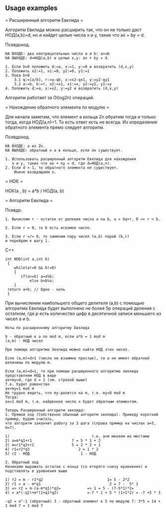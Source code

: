Usage examples
--------------

= Расширенный алгоритм Евклида =

Алгоритм Евклида можно расширить так, что он не только даст НОД(a,b)=d, но и найдет целые числа x и y,
такие что ax + by = d.

Псевдокод.
```
НА ВХОДЕ: два неотрицательных числа a и b: a>=b
НА ВЫХОДЕ: d=НОД(a,b) и целые x,y: ax + by = d.

1. Если b=0 положить d:=a, x:=1, y:=0 и возвратить (d,x,y)
2. Положить x2:=1, x1:=0, y2:=0, y1:=1
3. Пока b>0
    3.1 q:=[a/b], r:=a-qb, x:=x2-qx1, y:=y2-qy1
    3.2 a:=b, b:=r, x2:=x1, x1:=x, y2:=y1, y1:=y
4. Положить d:=a, x:=x2, y:=y2 и возвратить (d,x,y)
```
Алгоритм работает за O(log2n) операций.

= Нахождение обратного элемента по модулю =

Для начала заметим, что элемент a кольца Zn обратим тогда и только тогда, когда НОД(a,n)=1.
То есть ответ есть не всегда. Из определения обратного элемента прямо следует алгоритм.

Псевдокод.
```
НА ВХОДЕ: а из Zn.
НА ВЫХОДЕ: обратный к а в кольце, если он существует.

1. Использовать расширенный алгоритм Евклида для нахождения
   x и y, таких что ax + ny = d, где d=НОД(a,n).
2. Если d > 1, то обратного элемента не существует.
    Иначе возвращаем x.
```

= НОК =

НОК(a , b) = a*b / НОД(a, b)

= Алгоритм Евклида =

Псевдо.
```
1. Вычислим r - остаток от деления числа a на b, a = bq+r, 0 <= r < b.

2. Если r = 0, то b есть искомое число.

3. Если r =/= 0, то заменим пару чисел (a,b) парой (b,r)
и перейдем к шагу 1.
```

C++
```
int NOD(int a,int b)
 {
    while(a!=0 && b!=0)
    {
       if(a>=b) a=a%b;
           else b=b%a;
    }
 return a+b; // Одно - ноль
 }
``` 

При вычислении наибольшего общего делителя (a,b) с помощью алгоритма Евклида
будет выполнено не более 5p операций деления с остатком, где p есть количество цифр
в десятичной записи меньшего из чисел a и b. 

```
Ноты по расширенному алгоритму Евклида

b - обратный к a по mod m, если a*b = 1 mod m
(a,m) - НОД чисел

При помощи алгоритма Эвклида можно найти НОД этих чисел.

Если (a,m)=d>1 (числа не взаимно простые), то a не имеет обратной величины по модулю m.

Если (a,m)=d=1, то при помоши расширенного алгоритма эвклида представляем НОД в виде
ax+my=d, где d = 1 (см. строкой выше)
Т.е. будет равенство
ax+my=1 mod m
Не трудно видеть, что my-делится на m, т.е. my=0 mod m
Тогда:
ax=1 mod m, т.е. найденное число x будет обратным элементом.

Теперь Расширенный алгоритм эвклида:
1. Прямой ход (Собственно обычный алгоритм эвклида). Приведу короткий пример, будем считать,
что алгоритм закончит работу за 3 шага (справа пример на числах a=5, m=7).

1)                                     т.к. a<m меняем их местами
2) a=m*q1+r1                  7 = 5 * 1 + 2     
3) m=r1*q2+r2                 5 = 2 * 2 + 1
4) r1=r2*q3                      2 = 1 * 2
5) r2 - НОД                       1 - НОД

2. Обратный ход
Начинаем выражать остатки с конца (со второго снизу кравнения) и подставлять в уравнения выше

1) r2 = m - r1*q2                             1= 5 - 2*2
2) r1 = a - m*q1                               2 = 7 -  5* 1
3) => r2 = m-(a-m*q1)*q2=            => 1 = 5 - (7-5*1)*2=
4) = a*(-q2)+m*(1+q1*q2)             =-7 * 1 + 5 * (1+1*2) = -7 +5 * 3

-q2 = a^-1 (обратный) 3 - обратный элемент к 5 по модулю 7: 3*5 = 14 + 1 mod 7 = 1 mod 7
```
